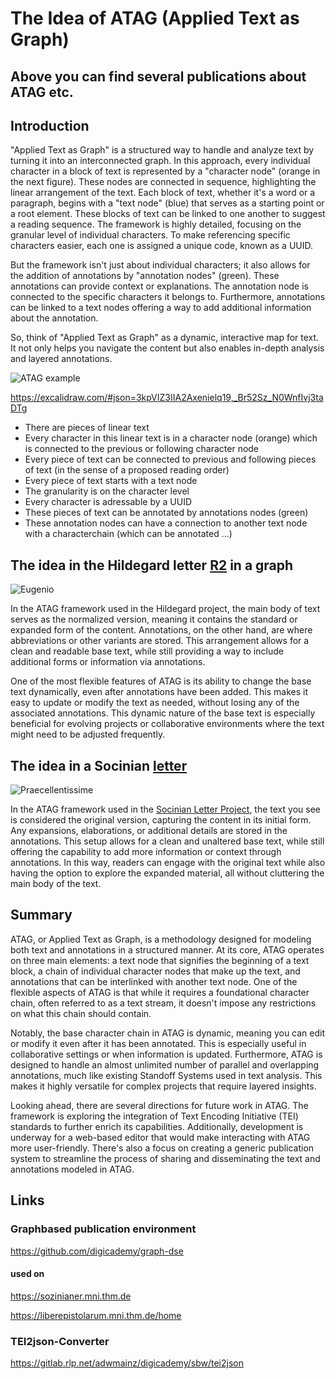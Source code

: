 # The Idea of ATAG (Applied Text as Graph)

## Above you can find several publications about ATAG etc.

## Introduction

"Applied Text as Graph" is a structured way to handle and analyze text by turning it into an interconnected graph. In this approach, every individual character in a block of text is represented by a "character node" (orange in the next figure). These nodes are connected in sequence, highlighting the linear arrangement of the text. Each block of text, whether it's a word or a paragraph, begins with a  "text node" (blue) that serves as a starting point or a root element. These blocks of text can be linked to one another to suggest a reading sequence. The framework is highly detailed, focusing on the granular level of individual characters. To make referencing specific characters easier, each one is assigned a unique code, known as a UUID.

But the framework isn't just about individual characters; it also allows for the addition of annotations by "annotation nodes" (green). These annotations can provide context or explanations. The annotation node is connected to the specific characters it belongs to. Furthermore, annotations can be linked to a text nodes offering a way to add additional information about the annotation.

So, think of "Applied Text as Graph" as a dynamic, interactive map for text. It not only helps you navigate the content but also enables in-depth analysis and layered annotations.

![ATAG example](https://git.thm.de/aksz15/download/-/raw/master/ATAG/ATAG-example.png)

https://excalidraw.com/#json=3kpVIZ3IIA2Axenielq19,_Br52Sz_N0WnfIvj3taDTg

- There are pieces of linear text
- Every character in this linear text is in a character node (orange) which is connected to the previous or following character node
- Every piece of text can be connected to previous and following pieces of text (in the sense of a proposed reading order)
- Every piece of text starts with a text node
- The granularity is on the character level 
- Every character is adressable by a UUID
- These pieces of text can be annotated by annotations nodes (green)
- These annotation nodes can have a connection to another text node with a characterchain (which can be annotated ...)

## The idea in the Hildegard letter [R2](https://liberepistolarum.mni.thm.de/id/300dcfe1-9f1a-4e21-914d-4730fd85f1d2) in a graph

![Eugenio](https://git.thm.de/aksz15/download/-/raw/master/xml2spo/Eugenio.png)

In the ATAG framework used in the Hildegard project, the main body of text serves as the normalized version, meaning it contains the standard or expanded form of the content. Annotations, on the other hand, are where abbreviations or other variants are stored. This arrangement allows for a clean and readable base text, while still providing a way to include additional forms or information via annotations.

One of the most flexible features of ATAG is its ability to change the base text dynamically, even after annotations have been added. This makes it easy to update or modify the text as needed, without losing any of the associated annotations. This dynamic nature of the base text is especially beneficial for evolving projects or collaborative environments where the text might need to be adjusted frequently.

## The idea in a Socinian [letter](https://sozinianer.de/id/ed_m3l_ldy_vkb)

![Praecellentissime](https://git.thm.de/aksz15/download/-/raw/master/xml2spo/Praecellentissime.png)

In the ATAG framework used in the [Socinian Letter Project](https://sozinianer.mni.thm.de/home), the text you see is considered the original version, capturing the content in its initial form. Any expansions, elaborations, or additional details are stored in the annotations. This setup allows for a clean and unaltered base text, while still offering the capability to add more information or context through annotations. In this way, readers can engage with the original text while also having the option to explore the expanded material, all without cluttering the main body of the text.

## Summary

ATAG, or Applied Text as Graph, is a methodology designed for modeling both text and annotations in a structured manner. At its core, ATAG operates on three main elements: a text node that signifies the beginning of a text block, a chain of individual character nodes that make up the text, and annotations that can be interlinked with another text node. One of the flexible aspects of ATAG is that while it requires a foundational character chain, often referred to as a text stream, it doesn't impose any restrictions on what this chain should contain.

Notably, the base character chain in ATAG is dynamic, meaning you can edit or modify it even after it has been annotated. This is especially useful in collaborative settings or when information is updated. Furthermore, ATAG is designed to handle an almost unlimited number of parallel and overlapping annotations, much like existing Standoff Systems used in text analysis. This makes it highly versatile for complex projects that require layered insights.

Looking ahead, there are several directions for future work in ATAG. The framework is exploring the integration of Text Encoding Initiative (TEI) standards to further enrich its capabilities. Additionally, development is underway for a web-based editor that would make interacting with ATAG more user-friendly. There's also a focus on creating a generic publication system to streamline the process of sharing and disseminating the text and annotations modeled in ATAG.

## Links

### Graphbased publication environment
https://github.com/digicademy/graph-dse

#### used on 
https://sozinianer.mni.thm.de

https://liberepistolarum.mni.thm.de/home

### TEI2json-Converter
https://gitlab.rlp.net/adwmainz/digicademy/sbw/tei2json





